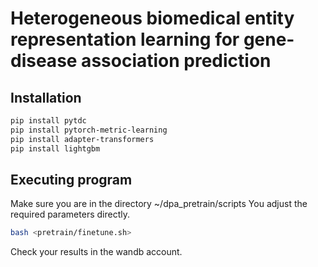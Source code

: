 # Heterogeneous biomedical entity representation learning for gene-disease association prediction


## Installation



```bash
pip install pytdc
pip install pytorch-metric-learning
pip install adapter-transformers
pip install lightgbm
```

## Executing program

Make sure you are in the directory ~/dpa_pretrain/scripts
You adjust the required parameters directly.

```bash
bash <pretrain/finetune.sh>
```

Check your results in the wandb account.
